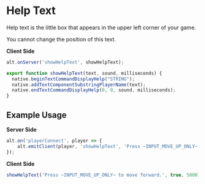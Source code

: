 # Help Text

Help text is the little box that appears in the upper left corner of your game.

You cannot change the position of this text.

**Client Side**

```js
alt.onServer('showHelpText', showHelpText);

export function showHelpText(text, sound, milliseconds) {
  native.beginTextCommandDisplayHelp("STRING");
  native.addTextComponentSubstringPlayerName(text);
  native.endTextCommandDisplayHelp(0, 0, sound, milliseconds);
}
```

## Example Usage

**Server Side**

```js
alt.on('playerConnect', player => {
    alt.emitClient(player, 'showHelpText', 'Press ~INPUT_MOVE_UP_ONLY~ to move forward.', true, 5000);
});
```

**Client Side**

```js
showHelpText('Press ~INPUT_MOVE_UP_ONLY~ to move forward.', true, 5000);
```
